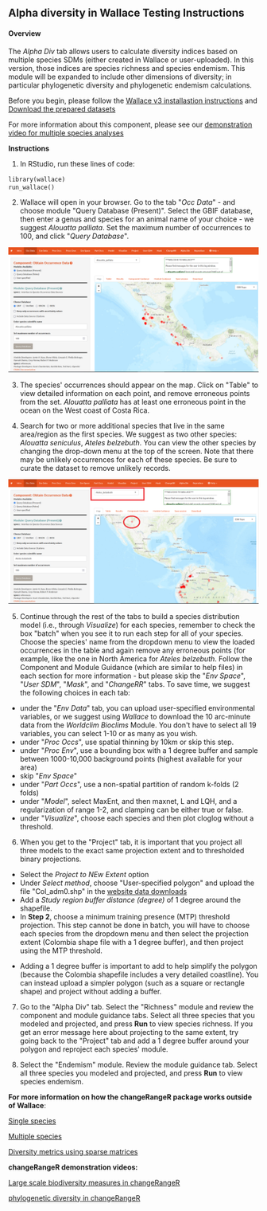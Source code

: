 ## Alpha diversity in Wallace Testing Instructions

#### Overview
The *Alpha Div* tab allows users to calculate diversity indices based on multiple species SDMs (either created in Wallace or user-uploaded). In this version, those indices are species richness and species endemism. This module will be expanded to include other dimensions of diversity; in particular phylogenetic diversity and phylogenetic endemism calculations. 


Before you begin, please follow the [Wallace v3 installastion instructions](installation_instructions.md) and [Download the prepared datasets](Data.md)

For more information about this component, please see our [demonstration video for multiple species analyses](https://youtu.be/eXqyctCFJ0U)


**Instructions**

1. In RStudio, run these lines of code:
```{r}
library(wallace)
run_wallace()
```

2. Wallace will open in your browser. Go to the tab "*Occ Data*" - and choose module "Query Database (Present)". Select the GBIF database, then enter a genus and species for an animal name of your choice - we suggest *Alouatta palliata*. Set the maximum number of occurrences to 100, and click "*Query Database*".

  ![Downloading occurrence data in *Wallace*](img/crrStep2.PNG)

3. The species' occurrences should appear on the map. Click on "Table" to view detailed information on each point, and remove erroneous points from the set. *Alouatta palliata* has at least one erroneous point in the ocean on the West coast of Costa Rica.

4. Search for two or more additional species that live in the same area/region as the first species. We suggest as two other species: *Alouatta seniculus*, *Ateles belzebuth*. You can view the other species by changing the drop-down menu at the top of the screen. Note that there may be unlikely occurrences for each of these species. Be sure to curate the dataset to remove unlikely records.

![Using the multispecies functions](img/crrStep4.PNG)

5. Continue through the rest of the tabs to build a species distribution model (i.e., through *Visualize*) for each species, remember to check the box "batch" when you see it to run each step for all of your species.  Choose the species' name from the dropdown menu to view the loaded occurrences in the table and again remove any erroneous points (for example, like the one in North America for *Ateles belzebuth*. 
Follow the Component and Module Guidance (which are similar to help files) in each section for more information - but please skip the "*Env Space*", "*User SDM*", "*Mask*", and "*ChangeRR*" tabs.
To save time, we suggest the following choices in each tab:

- under the "*Env Data*" tab, you can upload user-specified environmental variables, or we suggest using *Wallace* to download the 10 arc-minute data from the *Worldclim Bioclims* Module. You don't have to select all 19 variables, you can select 1-10 or as many as you wish.
- under "*Proc Occs*", use spatial thinning by 10km or skip this step.
- under "*Proc Env*", use a bounding box with a 1 degree buffer and sample between 1000-10,000 background points (highest available for your area)
- skip "*Env Space*"
- under "*Part Occs*", use a non-spatial partition of random k-folds (2 folds)
- under "*Model*", select MaxEnt, and then maxnet, L and LQH, and a regularization of range 1-2, and clamping can be either true or false.
- under "*Visualize*", choose each species and then plot cloglog without a threshold. 

6. When you get to the "Project" tab, it is important that you project all three models to the exact same projection extent and to thresholded binary projections. <br>
* Select the *Project to NEw Extent* option
* Under *Select method*, choose "User-specified polygon" and upload the file "Col_adm0.shp" in the [website data downloads](Data.md)
* Add a *Study region buffer distance (degree)* of 1 degree around the shapefile.
* In **Step 2**, choose a minimum training presence (MTP) threshold projection. This step cannot be done in batch, you will have to choose each species from the dropdown menu and then select the projection extent (Colombia shape file with a 1 degree buffer), and then project using the MTP threshold.

- Adding a 1 degree buffer is important to add to help simplify the polygon (because the Colombia shapefile includes a very detailed coastline). You can instead upload a simpler polygon (such as a square or rectangle shape) and project without adding a buffer.

7. Go to the "Alpha Div" tab. Select the "Richness" module and review the component and module guidance tabs. Select all three species that you modeled and projected, and press **Run** to view species richness. If you get an error message here about projecting to the same extent, try going back to the "Project" tab and add a 1 degree buffer around your polygon and reproject each species' module.

8. Select the "Endemism" module. Review the module guidance tab. Select all three species you modeled and projected, and press **Run** to view species endemism.


**For more information on how the changeRangeR package works outside of Wallace**:

[Single species](pdf/singleSpeciesMetrics.pdf)

[Multiple species](pdf/BiodivMetrics.pdf)

[Diversity metrics using sparse matrices](pdf/Diversity_Metrics_Using_Sparse_Matrices.pdf)

**changeRangeR demonstration videos:**

[Large scale biodiversity measures in changeRangeR](https://youtu.be/Hn5fm6XO7tg)

[phylogenetic diversity in changeRangeR](https://youtu.be/yJee8TVBGEs)
